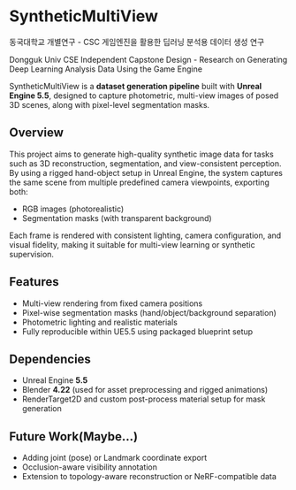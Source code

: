 # SyntheticMultiView

동국대학교 개별연구 - CSC 게임엔진을 활용한 딥러닝 분석용 데이터 생성 연구

Dongguk Univ CSE Independent Capstone Design - Research on Generating Deep Learning Analysis Data Using the Game Engine

SyntheticMultiView is a **dataset generation pipeline** built with **Unreal Engine 5.5**, designed to capture photometric, multi-view images of posed 3D scenes, along with pixel-level segmentation masks.

## Overview

This project aims to generate high-quality synthetic image data for tasks such as 3D reconstruction, segmentation, and view-consistent perception. By using a rigged hand-object setup in Unreal Engine, the system captures the same scene from multiple predefined camera viewpoints, exporting both:

- RGB images (photorealistic)
- Segmentation masks (with transparent background)

Each frame is rendered with consistent lighting, camera configuration, and visual fidelity, making it suitable for multi-view learning or synthetic supervision.

## Features

- Multi-view rendering from fixed camera positions  
- Pixel-wise segmentation masks (hand/object/background separation)  
- Photometric lighting and realistic materials  
- Fully reproducible within UE5.5 using packaged blueprint setup

## Dependencies

- Unreal Engine **5.5**
- Blender **4.22** (used for asset preprocessing and rigged animations)
- RenderTarget2D and custom post-process material setup for mask generation

## Future Work(Maybe...)

- Adding joint (pose) or Landmark coordinate export  
- Occlusion-aware visibility annotation  
- Extension to topology-aware reconstruction or NeRF-compatible data
